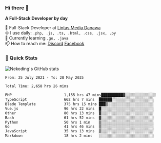 ### Hi there 👋

**A Full-Stack Developer by day**

🔭 Full-Stack Developer at [Lintas Media Danawa](https://www.lintasmediadanawa.com/)  
⚙️ I use daily: `.php, .js, .ts, .html, .css, .jsx, .py`  
🌱 Currently learning `.go, .java`  
📫 How to reach me: [Discord](https://discordapp.com/users/984448732999327766)  [Facebook](https://fb.me/tyvandi)  

### 🚀 Quick Stats  

![Nekoding's GitHub stats](https://github-readme-stats.vercel.app/api?username=nekoding&show_icons=true)

<!--START_SECTION:waka-->

```txt
From: 25 July 2021 - To: 28 May 2025

Total Time: 2,658 hrs 26 mins

PHP                        1,155 hrs 47 mins██████████▓░░░░░░░░░░░░░░   42.20 %
TypeScript                 662 hrs 7 mins  ██████░░░░░░░░░░░░░░░░░░░   24.18 %
Blade Template             375 hrs 15 mins ███▒░░░░░░░░░░░░░░░░░░░░░   13.70 %
Vue.js                     96 hrs 22 mins  █░░░░░░░░░░░░░░░░░░░░░░░░   03.52 %
Other                      80 hrs 13 mins  ▓░░░░░░░░░░░░░░░░░░░░░░░░   02.93 %
Bash                       61 hrs 52 mins  ▓░░░░░░░░░░░░░░░░░░░░░░░░   02.26 %
Python                     50 hrs 1 min    ▒░░░░░░░░░░░░░░░░░░░░░░░░   01.83 %
Go                         41 hrs 46 mins  ▒░░░░░░░░░░░░░░░░░░░░░░░░   01.53 %
JavaScript                 35 hrs 13 mins  ▒░░░░░░░░░░░░░░░░░░░░░░░░   01.29 %
Markdown                   18 hrs 2 mins   ░░░░░░░░░░░░░░░░░░░░░░░░░   00.66 %
```

<!--END_SECTION:waka-->

<!--
**nekoding/nekoding** is a ✨ _special_ ✨ repository because its `README.md` (this file) appears on your GitHub profile.

Here are some ideas to get you started:

- 🔭 I’m currently working on ...
- 🌱 I’m currently learning ...
- 👯 I’m looking to collaborate on ...
- 🤔 I’m looking for help with ...
- 💬 Ask me about ...
- 📫 How to reach me: ...
- 😄 Pronouns: ...
- ⚡ Fun fact: ...
-->
